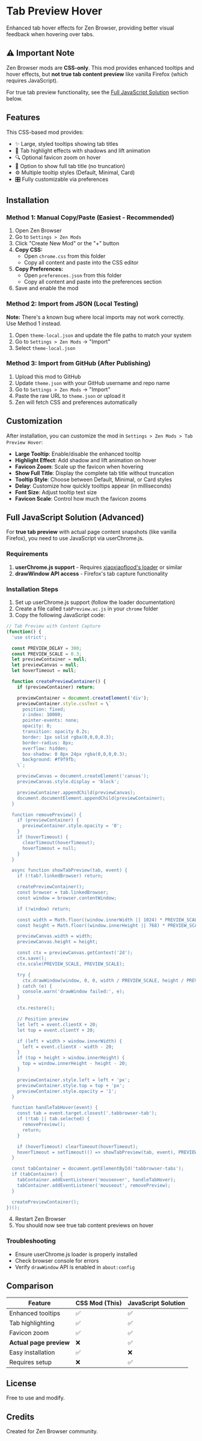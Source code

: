 # Tab Preview Hover

Enhanced tab hover effects for Zen Browser, providing better visual feedback when hovering over tabs.

## ⚠️ Important Note

Zen Browser mods are **CSS-only**. This mod provides enhanced tooltips and hover effects, but **not true tab content preview** like vanilla Firefox (which requires JavaScript).

For true tab preview functionality, see the [Full JavaScript Solution](#full-javascript-solution-advanced) section below.

## Features

This CSS-based mod provides:

- ✨ Large, styled tooltips showing tab titles
- 🎨 Tab highlight effects with shadows and lift animation
- 🔍 Optional favicon zoom on hover
- 📝 Option to show full tab title (no truncation)
- ⚙️ Multiple tooltip styles (Default, Minimal, Card)
- 🎛️ Fully customizable via preferences

## Installation

### Method 1: Manual Copy/Paste (Easiest - Recommended)

1. Open Zen Browser
2. Go to `Settings > Zen Mods`
3. Click "Create New Mod" or the "+" button
4. **Copy CSS:**
   - Open `chrome.css` from this folder
   - Copy all content and paste into the CSS editor
5. **Copy Preferences:**
   - Open `preferences.json` from this folder
   - Copy all content and paste into the preferences section
6. Save and enable the mod

### Method 2: Import from JSON (Local Testing)

**Note:** There's a known bug where local imports may not work correctly. Use Method 1 instead.

1. Open `theme-local.json` and update the file paths to match your system
2. Go to `Settings > Zen Mods` → "Import"
3. Select `theme-local.json`

### Method 3: Import from GitHub (After Publishing)

1. Upload this mod to GitHub
2. Update `theme.json` with your GitHub username and repo name
3. Go to `Settings > Zen Mods` → "Import"
4. Paste the raw URL to `theme.json` or upload it
5. Zen will fetch CSS and preferences automatically

## Customization

After installation, you can customize the mod in `Settings > Zen Mods > Tab Preview Hover`:

- **Large Tooltip**: Enable/disable the enhanced tooltip
- **Highlight Effect**: Add shadow and lift animation on hover
- **Favicon Zoom**: Scale up the favicon when hovering
- **Show Full Title**: Display the complete tab title without truncation
- **Tooltip Style**: Choose between Default, Minimal, or Card styles
- **Delay**: Customize how quickly tooltips appear (in milliseconds)
- **Font Size**: Adjust tooltip text size
- **Favicon Scale**: Control how much the favicon zooms

## Full JavaScript Solution (Advanced)

For **true tab preview** with actual page content snapshots (like vanilla Firefox), you need to use JavaScript via userChrome.js.

### Requirements

1. **userChrome.js support** - Requires [xiaoxiaoflood's loader](https://github.com/xiaoxiaoflood/firefox-scripts) or similar
2. **drawWindow API access** - Firefox's tab capture functionality

### Installation Steps

1. Set up userChrome.js support (follow the loader documentation)
2. Create a file called `tabPreview.uc.js` in your `chrome` folder
3. Copy the following JavaScript code:

```javascript
// Tab Preview with Content Capture
(function() {
  'use strict';

  const PREVIEW_DELAY = 300;
  const PREVIEW_SCALE = 0.3;
  let previewContainer = null;
  let previewCanvas = null;
  let hoverTimeout = null;

  function createPreviewContainer() {
    if (previewContainer) return;

    previewContainer = document.createElement('div');
    previewContainer.style.cssText = \`
      position: fixed;
      z-index: 10000;
      pointer-events: none;
      opacity: 0;
      transition: opacity 0.2s;
      border: 1px solid rgba(0,0,0,0.3);
      border-radius: 8px;
      overflow: hidden;
      box-shadow: 0 8px 24px rgba(0,0,0,0.3);
      background: #f9f9fb;
    \`;

    previewCanvas = document.createElement('canvas');
    previewCanvas.style.display = 'block';

    previewContainer.appendChild(previewCanvas);
    document.documentElement.appendChild(previewContainer);
  }

  function removePreview() {
    if (previewContainer) {
      previewContainer.style.opacity = '0';
    }
    if (hoverTimeout) {
      clearTimeout(hoverTimeout);
      hoverTimeout = null;
    }
  }

  async function showTabPreview(tab, event) {
    if (!tab?.linkedBrowser) return;

    createPreviewContainer();
    const browser = tab.linkedBrowser;
    const window = browser.contentWindow;

    if (!window) return;

    const width = Math.floor((window.innerWidth || 1024) * PREVIEW_SCALE);
    const height = Math.floor((window.innerHeight || 768) * PREVIEW_SCALE);

    previewCanvas.width = width;
    previewCanvas.height = height;

    const ctx = previewCanvas.getContext('2d');
    ctx.save();
    ctx.scale(PREVIEW_SCALE, PREVIEW_SCALE);

    try {
      ctx.drawWindow(window, 0, 0, width / PREVIEW_SCALE, height / PREVIEW_SCALE, '#fff');
    } catch (e) {
      console.warn('drawWindow failed:', e);
    }

    ctx.restore();

    // Position preview
    let left = event.clientX + 20;
    let top = event.clientY + 20;

    if (left + width > window.innerWidth) {
      left = event.clientX - width - 20;
    }
    if (top + height > window.innerHeight) {
      top = window.innerHeight - height - 20;
    }

    previewContainer.style.left = left + 'px';
    previewContainer.style.top = top + 'px';
    previewContainer.style.opacity = '1';
  }

  function handleTabHover(event) {
    const tab = event.target.closest('.tabbrowser-tab');
    if (!tab || tab.selected) {
      removePreview();
      return;
    }

    if (hoverTimeout) clearTimeout(hoverTimeout);
    hoverTimeout = setTimeout(() => showTabPreview(tab, event), PREVIEW_DELAY);
  }

  const tabContainer = document.getElementById('tabbrowser-tabs');
  if (tabContainer) {
    tabContainer.addEventListener('mouseover', handleTabHover);
    tabContainer.addEventListener('mouseout', removePreview);
  }

  createPreviewContainer();
})();
```

4. Restart Zen Browser
5. You should now see true tab content previews on hover

### Troubleshooting

- Ensure userChrome.js loader is properly installed
- Check browser console for errors
- Verify `drawWindow` API is enabled in `about:config`

## Comparison

| Feature | CSS Mod (This) | JavaScript Solution |
|---------|----------------|---------------------|
| Enhanced tooltips | ✅ | ✅ |
| Tab highlighting | ✅ | ✅ |
| Favicon zoom | ✅ | ✅ |
| **Actual page preview** | ❌ | ✅ |
| Easy installation | ✅ | ❌ |
| Requires setup | ❌ | ✅ |

## License

Free to use and modify.

## Credits

Created for Zen Browser community.
